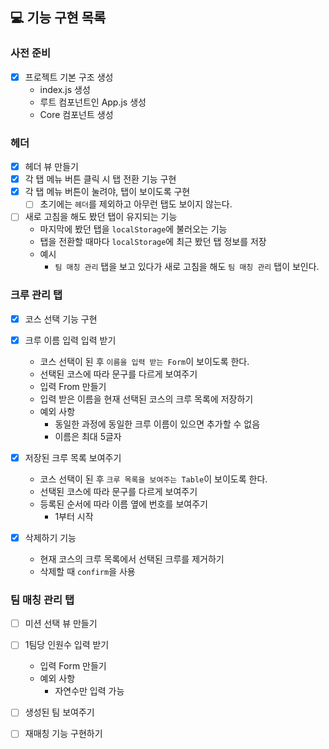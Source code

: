 ## 💻 기능 구현 목록

### 사전 준비
- [x] 프로젝트 기본 구조 생성
    - index.js 생성
    - 루트 컴포넌트인 App.js 생성
    - Core 컴포넌트 생성

### 헤더
- [x] 헤더 뷰 만들기
- [x] 각 탭 메뉴 버튼 클릭 시 탭 전환 기능 구현
- [x] 각 탭 메뉴 버튼이 눌려야, 탭이 보이도록 구현
  - [ ] 초기에는 `헤더`를 제외하고 아무런 탭도 보이지 않는다.
- [ ] 새로 고침을 해도 봤던 탭이 유지되는 기능
  - 마지막에 봤던 탭을 `localStorage`에 불러오는 기능
  - 탭을 전환할 때마다 `localStorage`에 최근 봤던 탭 정보를 저장
  - 예시
    - `팀 매칭 관리` 탭을 보고 있다가 새로 고침을 해도 `팀 매칭 관리` 탭이 보인다.

### 크루 관리 탭
- [x] 코스 선택 기능 구현

- [x] 크루 이름 입력 입력 받기
    - 코스 선택이 된 후 `이름을 입력 받는 Form`이 보이도록 한다.
    - 선택된 코스에 따라 문구를 다르게 보여주기
    - 입력 From 만들기
    - 입력 받은 이름을 현재 선택된 코스의 크루 목록에 저장하기
    - 예외 사항
        - 동일한 과정에 동일한 크루 이름이 있으면 추가할 수 없음
        - 이름은 최대 5글자

- [x] 저장된 크루 목록 보여주기
  - 코스 선택이 된 후 `크루 목록을 보여주는 Table`이 보이도록 한다.
  - 선택된 코스에 따라 문구를 다르게 보여주기
  - 등록된 순서에 따라 이름 옆에 번호를 보여주기
    - 1부터 시작

- [x] 삭제하기 기능
  - 현재 코스의 크루 목록에서 선택된 크루를 제거하기
  - 삭제할 때 `confirm`을 사용


### 팀 매칭 관리 탭
- [ ] 미션 선택 뷰 만들기
- [ ] 1팀당 인원수 입력 받기
    - 입력 Form 만들기
    - 예외 사항
        - 자연수만 입력 가능

- [ ] 생성된 팀 보여주기

- [ ] 재매칭 기능 구현하기
